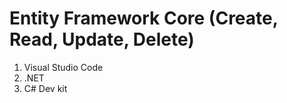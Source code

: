 # Entity Framework Core (Create, Read, Update, Delete)

1. Visual Studio Code
2. .NET
3. C# Dev kit
